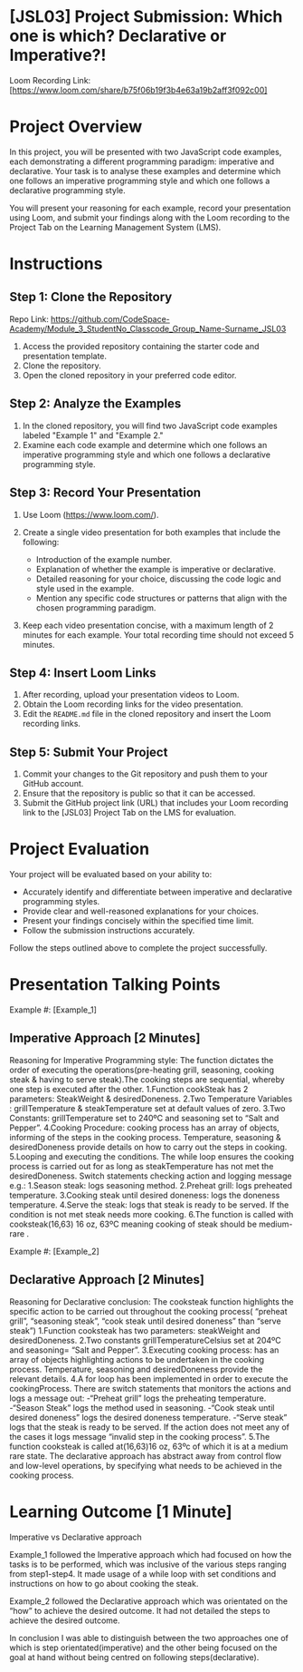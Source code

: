 # [JSL03] Project Submission: Which one is which? Declarative or Imperative?!

Loom Recording Link: [https://www.loom.com/share/b75f06b19f3b4e63a19b2aff3f092c00]

# Project Overview

In this project, you will be presented with two JavaScript code examples, each demonstrating a different programming paradigm: imperative and declarative. Your task is to analyse these examples and determine which one follows an imperative programming style and which one follows a declarative programming style. 

You will present your reasoning for each example, record your presentation using Loom, and submit your findings along with the Loom recording to the Project Tab on the Learning Management System (LMS).

# Instructions

## Step 1: Clone the Repository

Repo Link: https://github.com/CodeSpace-Academy/Module_3_StudentNo_Classcode_Group_Name-Surname_JSL03

1. Access the provided repository containing the starter code and presentation template.
2. Clone the repository.
3. Open the cloned repository in your preferred code editor.

## Step 2: Analyze the Examples

1. In the cloned repository, you will find two JavaScript code examples labeled "Example 1" and "Example 2."
2. Examine each code example and determine which one follows an imperative programming style and which one follows a declarative programming style.

## Step 3: Record Your Presentation

1. Use Loom (https://www.loom.com/).
2. Create a single video presentation for both examples that include the following:

   - Introduction of the example number.
   - Explanation of whether the example is imperative or declarative.
   - Detailed reasoning for your choice, discussing the code logic and style used in the example.
   - Mention any specific code structures or patterns that align with the chosen programming paradigm.
   
3. Keep each video presentation concise, with a maximum length of 2 minutes for each example. Your total recording time should not exceed 5 minutes.

## Step 4: Insert Loom Links

1. After recording, upload your presentation videos to Loom.
2. Obtain the Loom recording links for the video presentation.
3. Edit the `README.md` file in the cloned repository and insert the Loom recording links.
   
## Step 5: Submit Your Project
1. Commit your changes to the Git repository and push them to your GitHub account.
2. Ensure that the repository is public so that it can be accessed.
3. Submit the GitHub project link (URL) that includes your Loom recording link to the [JSL03] Project Tab on the LMS for evaluation.

# Project Evaluation

Your project will be evaluated based on your ability to:

- Accurately identify and differentiate between imperative and declarative programming styles.
- Provide clear and well-reasoned explanations for your choices.
- Present your findings concisely within the specified time limit.
- Follow the submission instructions accurately.

Follow the steps outlined above to complete the project successfully.

# Presentation Talking Points

Example #: [Example_1]

## Imperative Approach [2 Minutes]
Reasoning for Imperative Programming style: The function dictates the order of executing the operations(pre-heating grill, seasoning, cooking steak & having to serve steak).The cooking steps are sequential, whereby one step is executed after the other.
1.Function cookSteak has 2 parameters: SteakWeight & desiredDoneness.
2.Two Temperature Variables : grillTemperature & steakTemperature set at default values of zero.
3.Two Constants: grillTemperature set to 240ºC and seasoning set to “Salt and Pepper”.
4.Cooking Procedure: cooking process has an array of objects, informing of the steps in the cooking process. Temperature, seasoning & desiredDoneness provide details on how to carry out the steps in cooking.
5.Looping and executing the conditions. The while loop ensures the cooking process is carried out for as long as steakTemperature has not met the desiredDoneness.
Switch statements checking action and logging message e.g.:
1.Season steak: logs seasoning method.
2.Preheat grill: logs preheated temperature.
3.Cooking steak until desired doneness: logs the doneness temperature.
4.Serve the steak: logs that steak is ready to be served. If the condition is not met steak needs more cooking.
6.The function is called with cooksteak(16,63) 16 oz, 63ºC meaning cooking of steak should be medium-rare .





Example #: [Example_2]

## Declarative Approach [2 Minutes]
Reasoning for Declarative conclusion: The cooksteak function highlights the specific action to be carried out throughout the cooking process( “preheat grill”, “seasoning steak”, “cook steak until desired doneness” than “serve steak”)
1.Function cooksteak has two parameters: steakWeight  and  desiredDoneness.
2.Two constants grillTemperatureCelsius set at 204ºC and seasoning= “Salt and Pepper”.
3.Executing cooking process: has an array of objects highlighting actions to be undertaken in the cooking process. Temperature, seasoning and desiredDoneness provide the relevant details.
4.A for loop has been implemented in order to execute the cookingProcess. There are switch statements that monitors the actions and logs a message out:
-“Preheat grill” logs the preheating temperature.
-“Season Steak” logs the method used in seasoning.
-“Cook steak until desired doneness” logs the desired doneness temperature.
-“Serve steak” logs that the steak is ready to be served.
If the action does not meet any of the cases it logs message “invalid step in the cooking process”.
5.The function cooksteak is called at(16,63)16 oz, 63ºc of which it is at a medium rare state.
The declarative approach has abstract away from control flow and low-level operations, by specifying what needs to be achieved in the cooking process.


# Learning Outcome [1 Minute]
Imperative vs Declarative approach

Example_1 followed the Imperative approach which had focused on how the tasks is to be performed, which was inclusive of the various steps ranging from step1-step4. It made usage of a while loop with set conditions and instructions on how to go about cooking the steak.

Example_2 followed the Declarative approach which was orientated on the “how” to achieve the desired outcome. It had not detailed the steps to achieve the desired outcome.

In conclusion I was able to distinguish between the two approaches one of which is step orientated(imperative) and the other being focused on the goal at hand without being centred on following steps(declarative).


